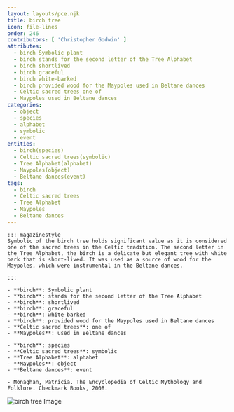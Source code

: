 ```yaml
---
layout: layouts/pce.njk
title: birch tree
icon: file-lines
order: 246
contributors: [ 'Christopher Godwin' ]
attributes:
  - birch Symbolic plant
  - birch stands for the second letter of the Tree Alphabet
  - birch shortlived
  - birch graceful
  - birch white-barked
  - birch provided wood for the Maypoles used in Beltane dances
  - Celtic sacred trees one of
  - Maypoles used in Beltane dances
categories:
  - object
  - species
  - alphabet
  - symbolic
  - event
entities:
  - birch(species)
  - Celtic sacred trees(symbolic)
  - Tree Alphabet(alphabet)
  - Maypoles(object)
  - Beltane dances(event)
tags:
  - birch
  - Celtic sacred trees
  - Tree Alphabet
  - Maypoles
  - Beltane dances
---
```

``` tab [group1:Info]
::: magazinestyle
Symbolic of the birch tree holds significant value as it is considered one of the sacred trees in the Celtic tradition. The second letter in the Tree Alphabet, the birch is a delicate but elegant tree with white bark that is short-lived. It was used as a source of wood for the Maypoles, which were instrumental in the Beltane dances.

:::
```
``` tab [group1:Attributes]
- **birch**: Symbolic plant
- **birch**: stands for the second letter of the Tree Alphabet
- **birch**: shortlived
- **birch**: graceful
- **birch**: white-barked
- **birch**: provided wood for the Maypoles used in Beltane dances
- **Celtic sacred trees**: one of
- **Maypoles**: used in Beltane dances
```
``` tab [group1:Entities]
- **birch**: species
- **Celtic sacred trees**: symbolic
- **Tree Alphabet**: alphabet
- **Maypoles**: object
- **Beltane dances**: event
```
``` tab [group1:Sources]
- Monaghan, Patricia. The Encyclopedia of Celtic Mythology and Folklore. Checkmark Books, 2008.
```
![birch tree Image](https://upload.wikimedia.org/wikipedia/commons/thumb/4/46/Betula_pendula_001.jpg/1200px-Betula_pendula_001.jpg)
